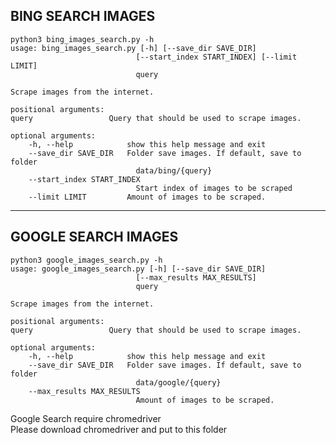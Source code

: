 BING SEARCH IMAGES
---
    python3 bing_images_search.py -h
    usage: bing_images_search.py [-h] [--save_dir SAVE_DIR]
                                [--start_index START_INDEX] [--limit LIMIT]
                                query

    Scrape images from the internet.

    positional arguments:
    query                 Query that should be used to scrape images.

    optional arguments:
        -h, --help            show this help message and exit
        --save_dir SAVE_DIR   Folder save images. If default, save to folder
                                data/bing/{query}
        --start_index START_INDEX
                                Start index of images to be scraped
        --limit LIMIT         Amount of images to be scraped.

------
GOOGLE SEARCH IMAGES
---
    python3 google_images_search.py -h                            
    usage: google_images_search.py [-h] [--save_dir SAVE_DIR]
                                [--max_results MAX_RESULTS]
                                query

    Scrape images from the internet.

    positional arguments:
    query                 Query that should be used to scrape images.

    optional arguments:
        -h, --help            show this help message and exit
        --save_dir SAVE_DIR   Folder save images. If default, save to folder
                                data/google/{query}
        --max_results MAX_RESULTS
                                Amount of images to be scraped.

Google Search require chromedriver  
Please download chromedriver and put to this folder